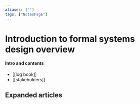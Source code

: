 ```yaml
---
aliases: [""]
tags: ["NotesPage"]
---
```


# Introduction to formal systems design overview

#### Intro and contents
- [[log book]]
- [[stakeholders]]

## Expanded articles
